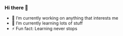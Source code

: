 ### Hi there 👋

- 🔭 I’m currently working on anything that interests me
- 🌱 I’m currently learning lots of stuff
- ⚡ Fun fact: Learning never stops
